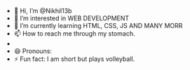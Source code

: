 - 👋 Hi, I’m @Nikhil13b
- 👀 I’m interested in WEB DEVELOPMENT
- 🌱 I’m currently learning HTML, CSS, JS AND MANY MORR
- 📫 How to reach me through my stomach.
- 
- 😄 Pronouns: 
- ⚡ Fun fact: I am short but plays volleyball. 

<!---
Nikhil13b/Nikhil13b is a ✨ special ✨ repository because its `README.md` (this file) appears on your GitHub profile.
You can click the Preview link to take a look at your changes.
--->
